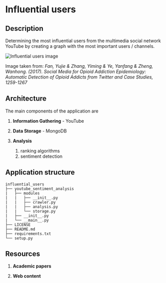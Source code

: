 # Influential users

## Description
Determining the most influential users from the multimedia social network YouTube by creating a graph with the most important users / channels.

![Influential users image](https://www.researchgate.net/profile/Yujie_Fan5/publication/320885176/figure/fig10/AS:557869974392832@1510017974405/Identification-of-the-influential-users_W640.jpg)

Image taken from: <i>Fan, Yujie & Zhang, Yiming & Ye, Yanfang & Zheng, Wanhong. (2017). Social Media for
Opioid Addiction Epidemiology: Automatic Detection of Opioid Addicts from Twitter and
Case Studies, 1259-1267</i>

## Architecture
The main components of the application are

1. <b>Information Gathering</b> - YouTube
    
1. <b>Data Storage</b> - MongoDB
	
1. <b>Analysis</b>
    1. ranking algorithms
    1. sentiment detection
		
## Application structure
```
influential_users
├── youtube_sentiment_analysis
|   ├── modules
|   |   ├── __init__.py
|   |   ├── crawler.py
|   |   ├── analysis.py
|   |   └── storage.py
|   ├── __init__.py
|   └── __main__.py
├── LICENSE
├── README.md
├── requirements.txt
└── setup.py
```

## Resources

1. <b>Academic papers</b>

1. <b>Web content</b>